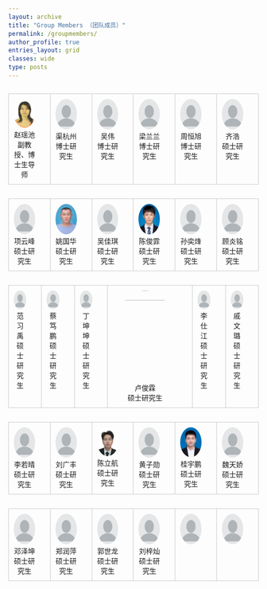 ```yaml
---
layout: archive
title: "Group Members （团队成员）"
permalink: /groupmembers/
author_profile: true
entries_layout: grid
classes: wide
type: posts
---
```


<style>
        table {
            width: 100%;
            border-collapse: collapse;
        }
        td {
            padding: 10px;
            border: 1px solid #ccc;
            text-align: center;
        }
        img {
            max-width: 100%;
            height: auto;
            border-radius: 50%;
        }
        .name {
            font-weight: bold;
            margin-top: 5px;
        }
        .description {
            margin-top: 5px;
        }
        .link {
            margin-top: 10px;
        }
      </style>
  

<table width="100%" border="0" align="left" cellspacing="30">
  <tbody>
    <tr valign="top" align="center">
      <td width="16.66%" style="padding-right:30px">
        <div>
          <img width="130" height="185" src="/images/groupmember/zhaoyaochi.jpg">
        </div>
        <div>
          赵瑶池
        </div>
        <div>
          副教授、博士生导师
        </div>
      </td>
      <td width="16.66%" style="padding-right:30px">
        <div>
          <img width="130" height="185" src="/images/groupmember/profile.png">
        </div>
        <div>
          渠杭州
        </div>
        <div>
          博士研究生
        </div>
      </td>
      <td width="16.66%" style="padding-right:30px">
        <div>
          <img width="130" height="185" src="/images/groupmember/profile.png">
        </div>
        <div>
          吴伟
        </div>
        <div>
          博士研究生
        </div>
      </td>
      <td width="16.66%" style="padding-right:30px">
        <div>
          <img width="130" height="185" src="/images/groupmember/profile.png">
        </div>
        <div>
          梁兰兰
        </div>
        <div>
          博士研究生
        </div>
      </td>
      <td width="16.66%" style="padding-right:30px">
        <div>
          <img width="130" height="185" src="/images/groupmember/profile.png">
        </div>
        <div>
          周恒旭
        </div>
        <div>
          博士研究生
        </div>
      </td>
      <td width="16.66%" style="padding-right:30px">
        <div>
          <img width="130" height="185" src="/images/groupmember/profile.png">
        </div>
        <div>
          齐浩
        </div>
        <div>
          硕士研究生
        </div>
      </td>
    </tr>
  </tbody>
</table>

<table width="100%" border="0" align="left" cellspacing="30">
  <tbody>
    <tr valign="top" align="center">
      <td width="16.66%" style="padding-right:30px">
        <div>
          <img width="130" height="185" src="/images/groupmember/profile.png">
        </div>
        <div>
          项云峰
        </div>
        <div>
          硕士研究生
        </div>
      </td>
      <td width="16.66%" style="padding-right:30px">
        <div>
          <img width="130" height="185" src="/images/groupmember/yaoguohua.jpg">
        </div>
        <div>
          姚国华
        </div>
        <div>
          硕士研究生
        </div>
      </td>
      <td width="16.66%" style="padding-right:30px">
        <div>
          <img width="130" height="185" src="/images/groupmember/profile.png">
        </div>
        <div>
          吴佳琪
        </div>
        <div>
          硕士研究生
        </div>
      </td>
      <td width="16.66%" style="padding-right:30px">
        <div>
          <img width="130" height="185" src="/images/groupmember/chenjunfei.jpg">
        </div>
        <div>
          陈俊霏
        </div>
        <div>
          硕士研究生
        </div>
      </td>
      <td width="16.66%" style="padding-right:30px">
        <div>
          <img width="130" height="185" src="/images/groupmember/profile.png">
        </div>
        <div>
          孙奕烽
        </div>
        <div>
          硕士研究生
        </div>
      </td>
      <td width="16.66%" style="padding-right:30px">
        <div>
          <img width="130" height="185" src="/images/groupmember/profile.png">
        </div>
        <div>
          顾炎铭
        </div>
        <div>
          硕士研究生
        </div>
      </td>
    </tr>
  </tbody>
</table>

<table width="100%" border="0" align="left" cellspacing="30">
  <tbody>
    <tr valign="top" align="center">
      <td width="16.66%" style="padding-right:30px">
        <div>
          <img width="130" height="185" src="/images/groupmember/profile.png">
        </div>
        <div>
          范习禹
        </div>
        <div>
          硕士研究生
        </div>
      </td>
      <td width="16.66%" style="padding-right:30px">
        <div>
          <img width="130" height="185" src="/images/groupmember/profile.png">
        </div>
        <div>
          蔡笃鹏
        </div>
        <div>
          硕士研究生
        </div>
      </td>
      <td width="16.66%" style="padding-right:30px">
        <div>
          <img width="130" height="185" src="/images/groupmember/profile.png">
        </div>
        <div>
          丁坤坤
        </div>
        <div>
          硕士研究生
        </div>
      </td>
      <td width="16.66%" style="padding-right:30px">
        <div>
          <img width="130" height="185" src="/images/groupmember/lujunlin.jpg">
        </div>
        <div>
          卢俊霖
        </div>
        <div>
          硕士研究生
        </div>
      </td>
      <td width="16.66%" style="padding-right:30px">
        <div>
          <img width="130" height="185" src="/images/groupmember/profile.png">
        </div>
        <div>
          李仕江
        </div>
        <div>
          硕士研究生
        </div>
      </td>
      <td width="16.66%" style="padding-right:30px">
        <div>
          <img width="130" height="185" src="/images/groupmember/profile.png">
        </div>
        <div>
          戚文璐
        </div>
        <div>
          硕士研究生
        </div>
      </td>
    </tr>
  </tbody>
</table>

<table width="100%" border="0" align="left" cellspacing="30">
  <tbody>
    <tr valign="top" align="center">
      <td width="16.66%" style="padding-right:30px">
        <div>
          <img width="130" height="185" src="/images/groupmember/profile.png">
        </div>
        <div>
          李若晴
        </div>
        <div>
          硕士研究生
        </div>
      </td>
      <td width="16.66%" style="padding-right:30px">
        <div>
          <img width="130" height="185" src="/images/groupmember/profile.png">
        </div>
        <div>
          刘广丰
        </div>
        <div>
          硕士研究生
        </div>
      </td>
      <td width="16.66%" style="padding-right:30px">
        <div>
          <img width="130" height="185" src="/images/groupmember/chenlihang.jpg">
        </div>
        <div>
          陈立航
        </div>
        <div>
          硕士研究生
        </div>
      </td>
      <td width="16.66%" style="padding-right:30px">
        <div>
          <img width="130" height="185" src="/images/groupmember/profile.png">
        </div>
        <div>
          黄子勋
        </div>
        <div>
          硕士研究生
        </div>
      </td>
      <td width="16.66%" style="padding-right:30px">
        <div>
          <img width="130" height="185" src="/images/groupmember/guiyupeng.jpg">
        </div>
        <div>
          桂宇鹏
        </div>
        <div>
          硕士研究生
        </div>
      </td>
      <td width="16.66%" style="padding-right:30px">
        <div>
          <img width="130" height="185" src="/images/groupmember/profile.png">
        </div>
        <div>
          魏天娇
        </div>
        <div>
          硕士研究生
        </div>
      </td>
    </tr>
  </tbody>
</table>

<table width="100%" border="0" align="left" cellspacing="30">
  <tbody>
    <tr valign="top" align="center">
      <td width="16.66%" style="padding-right:30px">
        <div>
          <img width="130" height="185" src="/images/groupmember/profile.png">
        </div>
        <div>
          邓泽坤
        </div>
        <div>
          硕士研究生
        </div>
      </td>
      <td width="16.66%" style="padding-right:30px">
        <div>
          <img width="130" height="185" src="/images/groupmember/profile.png">
        </div>
        <div>
          郑润萍
        </div>
        <div>
          硕士研究生
        </div>
      </td>
      <td width="16.66%" style="padding-right:30px">
        <div>
          <img width="130" height="185" src="/images/groupmember/profile.png">
        </div>
        <div>
          郭世龙
        </div>
        <div>
          硕士研究生
        </div>
      </td>
      <td width="16.66%" style="padding-right:30px">
        <div>
          <img width="130" height="185" src="/images/groupmember/profile.png">
        </div>
        <div>
          刘梓灿
        </div>
        <div>
          硕士研究生
        </div>
      </td>
      <td width="16.66%" style="padding-right:30px">
        <div>
          <img width="130" height="185" src="/images/groupmember/profile.png">
        </div>
        <!-- <div>
          \ 
        </div>
        <div>
          \ 
        </div> -->
      </td>
      <td width="16.66%" style="padding-right:30px">
        <div>
          <img width="130" height="185" src="/images/groupmember/profile.png">
        </div>
        <!-- <div>
          \
        </div>
        <div>
          \ 
        </div> -->
      </td>
    </tr>
  </tbody>
</table>